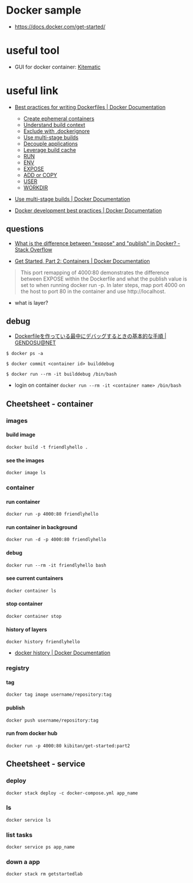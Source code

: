 # Docker sample

 - https://docs.docker.com/get-started/

# useful tool

- GUI for docker container: [Kitematic](https://kitematic.com/)

# useful link
- [Best practices for writing Dockerfiles | Docker Documentation](https://docs.docker.com/develop/develop-images/dockerfile_best-practices/)
   - [Create ephemeral containers](https://docs.docker.com/develop/develop-images/dockerfile_best-practices/#general-guidelines-and-recommendations)
   - [Understand build context](https://docs.docker.com/develop/develop-images/dockerfile_best-practices/#understand-build-context)
   - [Exclude with .dockerignore](https://docs.docker.com/develop/develop-images/dockerfile_best-practices/#exclude-with-dockerignore)
   - [Use multi-stage builds](https://docs.docker.com/develop/develop-images/dockerfile_best-practices/#use-multi-stage-builds)
   - [Decouple applications](https://docs.docker.com/develop/develop-images/dockerfile_best-practices/#decouple-applications)
   - [Leverage build cache](https://docs.docker.com/develop/develop-images/dockerfile_best-practices/#leverage-build-cache)
   - [RUN](https://docs.docker.com/develop/develop-images/dockerfile_best-practices/#run)
   - [ENV](https://docs.docker.com/develop/develop-images/dockerfile_best-practices/#env)
   - [EXPOSE](https://docs.docker.com/develop/develop-images/dockerfile_best-practices/#expose)
   - [ADD or COPY](https://docs.docker.com/develop/develop-images/dockerfile_best-practices/#add-or-copy)
   - [USER](https://docs.docker.com/develop/develop-images/dockerfile_best-practices/#user)
   - [WORKDIR](https://docs.docker.com/develop/develop-images/dockerfile_best-practices/#workdir)
   
- [Use multi-stage builds | Docker Documentation](https://docs.docker.com/develop/develop-images/multistage-build/)
- [Docker development best practices | Docker Documentation](https://docs.docker.com/develop/dev-best-practices/#use-cicd-for-testing-and-deployment)

## questions
- [What is the difference between "expose" and "publish" in Docker? - Stack Overflow](https://stackoverflow.com/questions/22111060/what-is-the-difference-between-expose-and-publish-in-docker)

- [Get Started, Part 2: Containers | Docker Documentation](https://docs.docker.com/get-started/part2/#run-the-app)
 > This port remapping of 4000:80 demonstrates the difference between EXPOSE within the Dockerfile and what the publish value is set to when running docker run -p. In later steps, map port 4000 on the host to port 80 in the container and use http://localhost.

- what is layer?

## debug
- [Dockerfileを作っている最中にデバッグするときの基本的な手順 | GENDOSU@NET](https://gendosu.jp/archives/2838)


```
$ docker ps -a

$ docker commit <container id> builddebug

$ docker run --rm -it builddebug /bin/bash
```

- login on container `docker run --rm -it <container name> /bin/bash`

## Cheetsheet - container

### images

#### build image
`docker build -t friendlyhello .`

#### see the images
`docker image ls`


### container

#### run container
`docker run -p 4000:80 friendlyhello`

#### run container in background
`docker run -d -p 4000:80 friendlyhello`

#### debug
`docker run --rm -it friendlyhello bash`

#### see current cuntainers
`docker container ls`

#### stop container
`docker container stop`

#### history of layers
`docker history friendlyhello`

- [docker history | Docker Documentation](https://docs.docker.com/engine/reference/commandline/history/)


### registry

#### tag

`docker tag image username/repository:tag`

#### publish

`docker push username/repository:tag`

#### run from docker hub

`docker run -p 4000:80 kibitan/get-started:part2`


## Cheetsheet - service

### deploy

`docker stack deploy -c docker-compose.yml app_name`

### ls

`docker service ls`

### list tasks

`docker service ps app_name`

### down a app

`docker stack rm getstartedlab`
